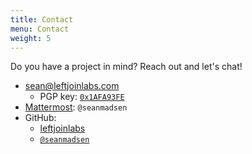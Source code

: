 ```yaml
---
title: Contact
menu: Contact
weight: 5
---
```


Do you have a project in mind? Reach out and let's chat!

* [sean@leftjoinlabs.com](mailto:sean@leftjoinlabs.com)
    * PGP key: [`0x1AFA93FE`](/files/Sean_Madsen_sean@leftjoinlabs.com_0x1AFA93FE_pub.asc)
* [Mattermost](https://chat.civicrm.org/): `@seanmadsen`
* GitHub:
    * [leftjoinlabs](https://github.com/leftjoinlabs)
    * [`@seanmadsen`](https://github.com/seanmadsen)
